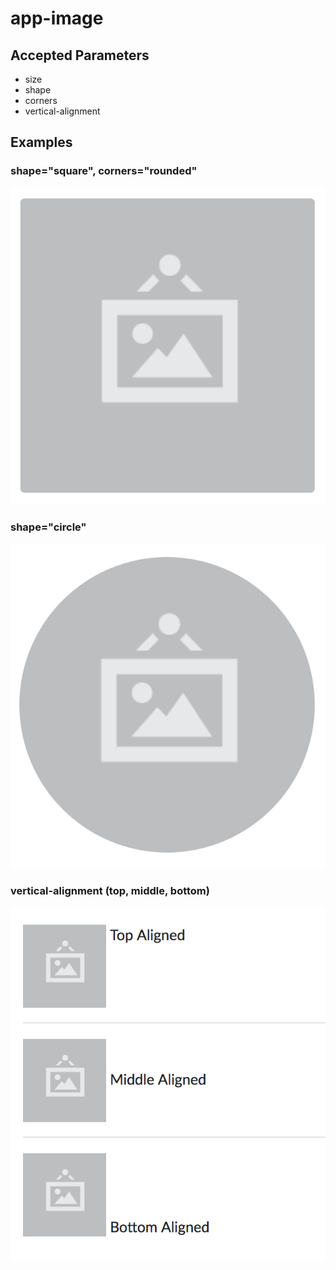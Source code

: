 # app-image

## Accepted Parameters

* size
* shape
* corners
* vertical-alignment

## Examples

### shape="square", corners="rounded"

![](../../.gitbook/assets/image%20%2812%29.png)

### shape="circle"

![](../../.gitbook/assets/image%20%2820%29.png)

### vertical-alignment \(top, middle, bottom\)

![](../../.gitbook/assets/image%20%287%29.png)

